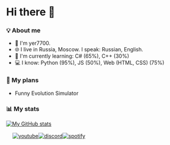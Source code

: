 # Hi there 👋
### 💡 About me
  - 👤 I'm yer7700.
  - 🌐 I live in Russia, Moscow. I speak: Russian, English.
  - 📘 I'm currently learning:   C# (65%), C++ (30%)
  - 💻️ I know:   Python (95%), JS (50%), Web (HTML, CSS) (75%)

### 🧭  My plans
  - Funny Evolution Simulator

### 📊  My stats
[![My GitHub stats](https://github-readme-stats.vercel.app/api?username=yer7700&theme=gruvbox)](https://github.com/anuraghazra/github-readme-stats)

ᅠ
[![youtube](https://img.shields.io/badge/YouTube-FF1122?style=for-the-badge&logo=YouTube&logoColor=white)](https://www.youtube.com/channel/UCavZQbbBkrHdFez7GWfdKDg)[![discord](https://img.shields.io/badge/Discord-1060FF?style=for-the-badge&logo=Discord&logoColor=white)](https://discord.gg/CnXRe2ye7Q)[![spotify](https://img.shields.io/badge/Spotify-10CC50?style=for-the-badge&logo=Spotify&logoColor=black)](https://www.youtube.com/channel/UCavZQbbBkrHdFez7GWfdKDg)
